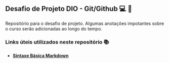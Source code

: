 ## Desafio de Projeto DIO - Git/Github :computer: :rocket:
Repositório para o desafio de projeto. Algumas anotações impotantes sobre o curso serão adicionadas ao longo do tempo. 

### Links úteis utilizados neste repositório :books:

* #### [Sintaxe Básica Markdown](https://www.markdownguide.org/basic-syntax/)


